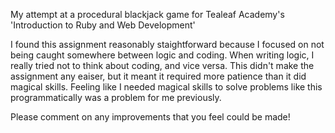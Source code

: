 My attempt at a procedural blackjack game for Tealeaf Academy's 'Introduction to Ruby and Web Development'

I found this assignment reasonably staightforward because I focused on not being caught somewhere between logic and coding. 
When writing logic, I really tried not to think about coding, and vice versa.
This didn't make the assignment any eaiser, but it meant it required more patience than it did magical skills.
Feeling like I needed magical skills to solve problems like this programmatically was a problem for me previously.

Please comment on any improvements that you feel could be made!
